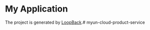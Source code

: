 # My Application

The project is generated by [LoopBack](http://loopback.io).# myun-cloud-product-service
